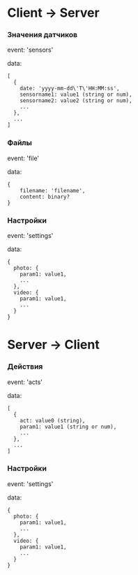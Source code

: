 # Client -> Server

### Значения датчиков
event: 'sensors'

data:

    [
      {
        date: 'yyyy-mm-dd\'T\'HH:MM:ss',
        sensorname1: value1 (string or num),
        sensorname2: value2 (string or num),
        ...
      },
      ...
    ]

### Файлы
event: 'file'

data:

    {
    	filename: 'filename',
    	content: binary?
    }

### Настройки
event: 'settings'

data:

    {
      photo: {
        param1: value1,
        ...
      },
      video: {
        param1: value1,
        ...
      }
    }

# Server -> Client

### Действия
event: 'acts'

data:

    [
      {
        act: value0 (string),
        param1: value1 (string or num),
        ...
      },
      ...
    ]

### Настройки
event: 'settings'

data:

    {
      photo: {
        param1: value1,
        ...
      },
      video: {
        param1: value1,
        ...
      }
    }

